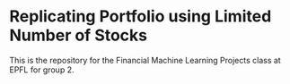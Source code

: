 # Replicating Portfolio using Limited Number of Stocks

This is the repository for the Financial Machine Learning Projects class at EPFL for group 2.
